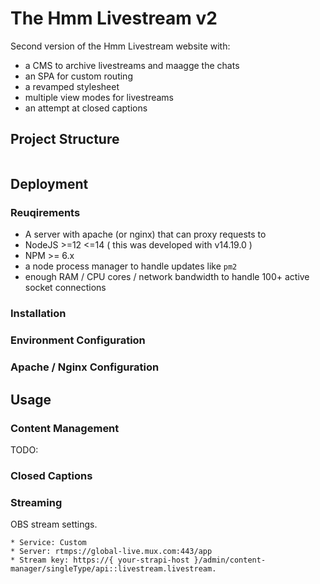 # The Hmm Livestream v2

Second version of the Hmm Livestream website with:
- a CMS to archive livestreams and maagge the chats
- an SPA for custom routing
- a revamped stylesheet
- multiple view modes for livestreams
- an attempt at closed captions

## Project Structure

```

```

## Deployment


### Reuqirements

- A server with apache (or nginx) that can proxy requests to 
- NodeJS >=12 <=14 ( this was developed with v14.19.0 )
- NPM >= 6.x
- a node process manager to handle updates like `pm2`
- enough RAM / CPU cores / network bandwidth to handle 100+ active socket connections

### Installation




### Environment Configuration


### Apache / Nginx Configuration




## Usage



### Content Management

TODO:


### Closed Captions


### Streaming

OBS stream settings.

```
* Service: Custom
* Server: rtmps://global-live.mux.com:443/app
* Stream key: https://{ your-strapi-host }/admin/content-manager/singleType/api::livestream.livestream.
```
